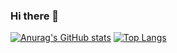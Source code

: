 ### Hi there 👋

[![Anurag's GitHub stats](https://github-readme-stats.vercel.app/api?username=pronto17)](https://github.com/anuraghazra/github-readme-stats)
[![Top Langs](https://github-readme-stats.vercel.app/api/top-langs/?username=pronto17)](https://github.com/anuraghazra/github-readme-stats)
